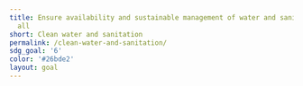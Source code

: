 ```yaml
---
title: Ensure availability and sustainable management of water and sanitation for
  all
short: Clean water and sanitation
permalink: /clean-water-and-sanitation/
sdg_goal: '6'
color: '#26bde2'
layout: goal
---
```


